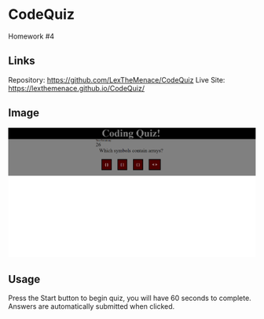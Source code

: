 # CodeQuiz
Homework #4

## Links
Repository: https://github.com/LexTheMenace/CodeQuiz
Live Site: https://lexthemenace.github.io/CodeQuiz/


## Image
![CODE QUIZ SCREENSHOT](https://raw.githubusercontent.com/LexTheMenace/CodeQuiz/master/Assets/images/Screenshot%20(57).png)

## Usage

Press the Start button to begin quiz, you will have 60 seconds to complete. 
Answers are automatically submitted when clicked.

